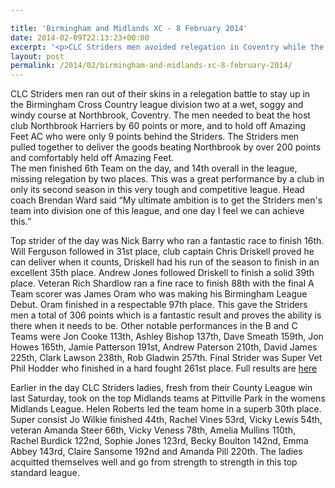 ```yaml
---

title: 'Birmingham and Midlands XC - 8 February 2014'
date: 2014-02-09T22:13:23+00:00
excerpt: '<p>CLC Striders men avoided relegation in Coventry while the ladies rounded off an excellent season at Pittville Park.</p>'
layout: post
permalink: /2014/02/birmingham-and-midlands-xc-8-february-2014/
---
```

CLC Striders men ran out of their skins in a relegation battle to stay up in the Birmingham Cross Country league division two at a wet, soggy and windy course at Northbrook, Coventry. The men needed to beat the host club Northbrook Harriers by 60 points or more, and to hold off Amazing Feet AC who were only 9 points behind the Striders. The Striders men pulled together to deliver the goods beating Northbrook by over 200 points and comfortably held off Amazing Feet.  
The men finished 6th Team on the day, and 14th overall in the league, missing relegation by two places. This was a great performance by a club in only its second season in this very tough and competitive league. Head coach Brendan Ward said &#8220;My ultimate ambition is to get the Striders men's team into division one of this league, and one day I feel we can achieve this.&#8221;

Top strider of the day was Nick Barry who ran a fantastic race to finish 16th. Will Ferguson followed in 31st place, club captain Chris Driskell proved he can deliver when it counts, Driskell had his run of the season to finish in an excellent 35th place. Andrew Jones followed Driskell to finish a solid 39th place. Veteran Rich Shardlow ran a fine race to finish 88th with the final A Team scorer was James Oram who was making his Birmingham League Debut. Oram finished in a respectable 97th place. This gave the Striders men a total of 306 points which is a fantastic result and proves the ability is there when it needs to be. Other notable performances in the B and C Teams were Jon Cooke 113th, Ashley Bishop 137th, Dave Smeath 159th, Jon Howes 165th, Jamie Patterson 191st, Andrew Paterson 210th, David James 225th, Clark Lawson 238th, Rob Gladwin 257th. Final Strider was Super Vet Phil Hodder who finished in a hard fought 261st place. Full results are <a href="https://www.birminghamccleague.co.uk/images/stories/bdccl/articlepdfs/XC_League_Archive/2013-14/2014-02-08-M2.pdf" target="_blank" rel="nofollow">here</a>

Earlier in the day CLC Striders ladies, fresh from their County League win last Saturday, took on the top Midlands teams at Pittville Park in the womens Midlands League. Helen Roberts led the team home in a superb 30th place. Super consist Jo Wilkie finished 44th, Rachel Vines 53rd, Vicky Lewis 54th, veteran Amanda Steer 66th, Vicky Veness 78th, Amelia Mullins 110th, Rachel Burdick 122nd, Sophie Jones 123rd, Becky Boulton 142nd, Emma Abbey 143rd, Claire Sansome 192nd and Amanda Pill 220th. The ladies acquitted themselves well and go from strength to strength in this top standard league.
